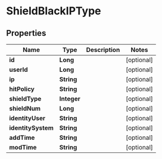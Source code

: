 

# ShieldBlackIPType


## Properties

Name | Type | Description | Notes
------------ | ------------- | ------------- | -------------
**id** | **Long** |  |  [optional]
**userId** | **Long** |  |  [optional]
**ip** | **String** |  |  [optional]
**hitPolicy** | **String** |  |  [optional]
**shieldType** | **Integer** |  |  [optional]
**shieldNum** | **Long** |  |  [optional]
**identityUser** | **String** |  |  [optional]
**identitySystem** | **String** |  |  [optional]
**addTime** | **String** |  |  [optional]
**modTime** | **String** |  |  [optional]



